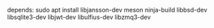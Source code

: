 depends:
sudo apt install libjansson-dev meson ninja-build libbsd-dev libsqlite3-dev libjwt-dev libulfius-dev libzmq3-dev 

